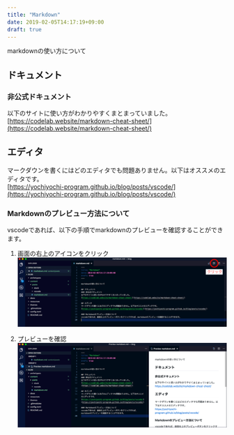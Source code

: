 ```yaml
---
title: "Markdown"
date: 2019-02-05T14:17:19+09:00
draft: true
---
```


markdownの使い方について

## ドキュメント
### 非公式ドキュメント
以下のサイトに使い方がわかりやすくまとまっていました。
[https://codelab.website/markdown-cheat-sheet/](https://codelab.website/markdown-cheat-sheet/)

## エディタ
マークダウンを書くにはどのエディタでも問題ありません。以下はオススメのエディタです。  
[https://yochiyochi-program.github.io/blog/posts/vscode/](https://yochiyochi-program.github.io/blog/posts/vscode/)

### Markdownのプレビュー方法について
vscodeであれば、以下の手順でmarkdownのプレビューを確認することができます。

1. 画面の右上のアイコンをクリック
![this is a image](1.png)

2. プレビューを確認
![this is a image](2.png)

